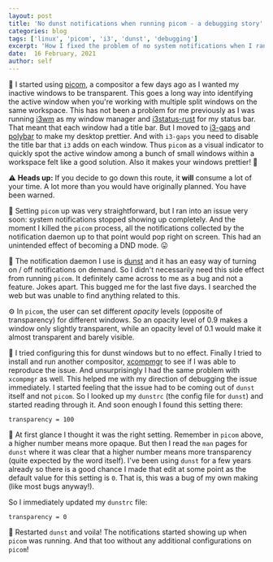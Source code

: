 ```yaml
---
layout: post
title: 'No dunst notifications when running picom - a debugging story'
categories: blog
tags: ['linux', 'picom', 'i3', 'dunst', 'debugging']
excerpt: 'How I fixed the problem of no system notifications when I ran picom'
date:  16 February, 2021
author: self
---
```


🚀 I started using [picom](https://wiki.archlinux.org/index.php/Picom), a
compositor a few days ago as I wanted my inactive windows to be transparent.
This goes a long way into identifying the active window when you're working with
multiple split windows on the same workspace. This has not been a problem for me
previously as I was running [i3wm](https://i3wm.org/) as my window manager and
[i3status-rust](https://github.com/greshake/i3status-rust/) for my status
bar. That meant that each window had a title bar. But I moved to
[i3-gaps](https://github.com/Airblader/i3/) and
[polybar](https://github.com/polybar/polybar/) to make my desktop prettier. And
with `i3-gaps` you need to disable the title bar that `i3` adds on each
window. Thus `picom` as a visual indicator to quickly spot the active window
among a bunch of small windows within a workspace felt like a good
solution. Also it makes your windows prettier! 🤩

⚠️ **Heads up:** If you decide to go down this route, it **will** consume a lot
of your time. A lot more than you would have originally planned. You have been
warned.

🐛 Setting `picom` up was very straightforward, but I ran into an issue very soon:
system notifications stopped showing up completely. And the moment I killed the
`picom` process, all the notifications collected by the notification daemon up to
that point would pop right on screen. This had an unintended effect of becoming
a DND mode. 😛

🔔 The notification daemon I use is
[dunst](https://wiki.archlinux.org/index.php/Dunst) and it has an easy way of
turning on / off notifications on demand. So I didn't necessarily need this side
effect from running `picom`. It definitely came across to me as a bug and not a
feature. Jokes apart. This bugged me for the last five days. I searched the web
but was unable to find anything related to this.

⚙️ In `picom`, the user can set different _opacity_ levels (opposite of
transparency) for different windows. So an opacity level of 0.9 makes a window
only slightly transparent, while an opacity level of 0.1 would make it almost
transparent and barely visible.

🤔 I tried configuring this for dunst windows but to no effect. Finally I tried
to install and run another compositor,
[xcompmgr](https://wiki.archlinux.org/index.php/Xcompmgr) to see if I was able
to reproduce the issue. And unsurprisingly I had the same problem with
`xcompmgr` as well. This helped me with my direction of debugging the issue
immediately. I started feeling that the issue had to be coming out of `dunst`
itself and not `picom`. So I looked up my `dunstrc` (the config file for
`dunst`) and started reading through it. And soon enough I found this setting
there:

```
transparency = 100
```

👀 At first glance I thought it was the right setting. Remember in `picom`
above, a higher number means more opaque. But then I read the `man` pages for
`dunst` where it was clear that a higher number means more transparency (quite
expected by the word itself). I've been using `dunst` for a few years already so
there is a good chance I made that edit at some point as the default value for
this setting is `0`. That is, this was a bug of my own making (like most bugs
anyway!).

So I immediately updated my `dunstrc` file:

```
transparency = 0
```

🎉 Restarted `dunst` and voila! The notifications started showing up when
`picom` was running. And that too without any additional configurations on
`picom`!
